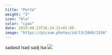 ```yaml
---
title: "Porto"
weight: "3"
icon: "bla"
color: "cyan"
date: 2019-08-23T16:24:21+01:00
image: "https://picsum.photos/id/13/2048/1536"
---
```

sadasd lsad sadj lsa
<img src="saddsa">